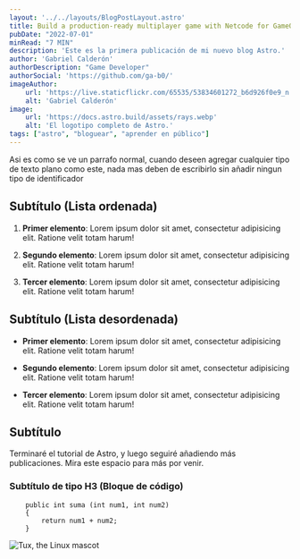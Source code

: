 ```yaml
---
layout: '../../layouts/BlogPostLayout.astro'
title: Build a production-ready multiplayer game with Netcode for GameObjects
pubDate: "2022-07-01"
minRead: "7 MIN"
description: 'Este es la primera publicación de mi nuevo blog Astro.'
author: 'Gabriel Calderón'
authorDescription: "Game Developer"
authorSocial: 'https://github.com/ga-b0/'
imageAuthor: 
    url: 'https://live.staticflickr.com/65535/53834601272_b6d926f0e9_n.jpg'
    alt: 'Gabriel Calderón'
image:
    url: 'https://docs.astro.build/assets/rays.webp'
    alt: 'El logotipo completo de Astro.'
tags: ["astro", "bloguear", "aprender en público"]
---
```


Asi es como se ve un parrafo normal, cuando deseen agregar cualquier tipo de texto plano como este, nada mas deben de escribirlo sin añadir ningun tipo de identificador

## Subtítulo (Lista ordenada)

1. **Primer elemento**: Lorem ipsum dolor sit amet, consectetur adipisicing elit. Ratione velit totam harum!

2. **Segundo elemento**: Lorem ipsum dolor sit amet, consectetur adipisicing elit. Ratione velit totam harum!

3. **Tercer elemento**: Lorem ipsum dolor sit amet, consectetur adipisicing elit. Ratione velit totam harum!

## Subtítulo (Lista desordenada)

- **Primer elemento**: Lorem ipsum dolor sit amet, consectetur adipisicing elit. Ratione velit totam harum!

- **Segundo elemento**: Lorem ipsum dolor sit amet, consectetur adipisicing elit. Ratione velit totam harum!

-  **Tercer elemento**: Lorem ipsum dolor sit amet, consectetur adipisicing elit. Ratione velit totam harum!

## Subtítulo

Terminaré el tutorial de Astro, y luego seguiré añadiendo más publicaciones. Mira este espacio para más por venir.


### Subtítulo de tipo H3 (Bloque de código)

```cs:
    public int suma (int num1, int num2)
    {
        return num1 + num2;
    }
```

![Tux, the Linux mascot](https://docs.astro.build/assets/rays.webp)